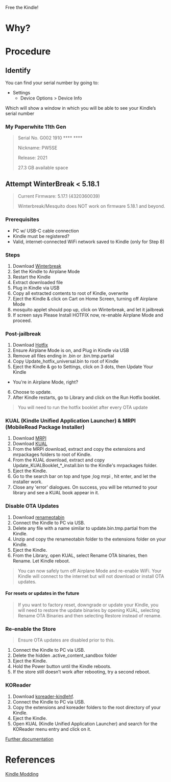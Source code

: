 Free the Kindle!

# Why?

# Procedure

## Identify

You can find your serial number by going to: 
- Settings
  -  Device Options > Device Info
 
Which will show a window in which you will be able to see your Kindle’s serial number

### My Paperwhite 11th Gen

> Serial No. G002 1910 **** ****
>
> Nickname: PW5SE
>
> Release: 2021
> 
> 27.3 GB available space

## Attempt WinterBreak < 5.18.1

> Current Firmware: 5.17.1 (4320360039)
>
> Winterbreak/Mesquito does NOT work on firmware 5.18.1 and beyond.

### Prerequisites

 - PC w/ USB-C cable connection
 - Kindle must be registered?
 - Valid, internet-connected WiFi network saved to Kindle (only for Step 8)

### Steps

1. Download [Winterbreak](https://github.com/KindleModding/WinterBreak/releases/latest/download/WinterBreak.tar.gz)
2. Set the Kindle to Airplane Mode
3. Restart the Kindle
4. Extract downloaded file
5. Plug in Kindle via USB
6. Copy all extracted contents to root of Kindle, overwrite
7. Eject the Kindle & click on Cart on Home Screen, turning off Airplane Mode
8. mosquito applet should pop up, click on Winterbreak, and let it jailbreak
9. If screen says Please Install HOTFIX now, re-enable Airplane Mode and proceed.

### Post-jailbreak

1. Download [Hotfix](https://github.com/KindleModding/Hotfix/releases/latest/download/Update_hotfix_universal.bin)
2. Ensure Airplane Mode is on, and Plug in Kindle via USB
3. Remove all files ending in .bin or .bin.tmp.partial
4. Copy Update_hotfix_universal.bin to root of Kindle
5. Eject the Kindle & go to Settings, click on 3 dots, then Update Your Kindle
  - You're in Airplane Mode, right?
6. Choose to update.
7. After Kindle restarts, go to Library and click on the Run Hotfix booklet.

> You will need to run the hotfix booklet after every OTA update

### KUAL (Kindle Unified Application Launcher) & MRPI (MobileRead Package Installer)

1. Download [MRPI](https://fw.notmarek.com/khf/kual-mrinstaller-khf.tar.xz)
1. Download [KUAL](https://kindlemodding.org/jailbreaking/post-jailbreak/installing-kual-mrpi/Update_KUALBooklet_ALLDEVICES_KS2_install.bin)
1. From the MRPI download, extract and copy the extensions and mrpackages folders to root of Kindle.
1. From the KUAL download, extract and copy Update_KUALBooklet_*_install.bin to the Kindle's mrpackages folder.
1. Eject the Kindle.
1. Go to the search bar on top and type ;log mrpi , hit enter, and let the installer work.
1. Close any 'error' dialogues. On success, you will be returned to your library and see a KUAL book appear in it.

### Disable OTA Updates

1. Download [renameotabin](https://www.mobileread.com/forums/showpost.php?p=4076733&postcount=25)
1. Connect the Kindle to PC via USB.
1. Delete any file with a name similar to update.bin.tmp.partial from the Kindle.
1. Unzip and copy the renameotabin folder to the extensions folder on your Kindle.
1. Eject the Kindle.
1. From the Library, open KUAL, select Rename OTA binaries, then Rename. Let Kindle reboot.

> You can now safely turn off Airplane Mode and re-enable WiFi. Your Kindle will connect to the internet but will not download or install OTA updates.

#### For resets or updates in the future

> If you want to factory reset, downgrade or update your Kindle, you will need to restore the update binaries by opening KUAL, selecting Rename OTA Binaries and then selecting Restore instead of rename.

### Re-enable the Store

> Ensure OTA updates are disabled prior to this.

1. Connect the Kindle to PC via USB.
1. Delete the hidden .active_content_sandbox folder
1. Eject the Kindle.
1. Hold the Power button until the Kindle reboots.
1. If the store still doesn’t work after rebooting, try a second reboot.

### KOReader

1. Download [koreader-kindlehf](https://github.com/koreader/koreader/releases/download/v2025.04/koreader-kindlehf-v2025.04.zip).
1. Connect the Kindle to PC via USB.
1. Copy the extensions and koreader folders to the root directory of your Kindle.
1. Eject the Kindle.
1. Open KUAL (Kindle Unified Application Launcher) and search for the KOReader menu entry and click on it.

[Further documentation](https://koreader.rocks/user_guide/)

# References

[Kindle Modding](https://kindlemodding.org)
